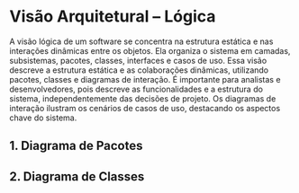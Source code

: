 # Visão Arquitetural – Lógica

A visão lógica de um software se concentra na estrutura estática e nas interações dinâmicas entre os objetos. Ela organiza o sistema em camadas, subsistemas, pacotes, classes, interfaces e casos de uso. Essa visão descreve a estrutura estática e as colaborações dinâmicas, utilizando pacotes, classes e diagramas de interação. É importante para analistas e desenvolvedores, pois descreve as funcionalidades e a estrutura do sistema, independentemente das decisões de projeto. Os diagramas de interação ilustram os cenários de casos de uso, destacando os aspectos chave do sistema.

## 1. Diagrama de Pacotes

## 2. Diagrama de Classes 
